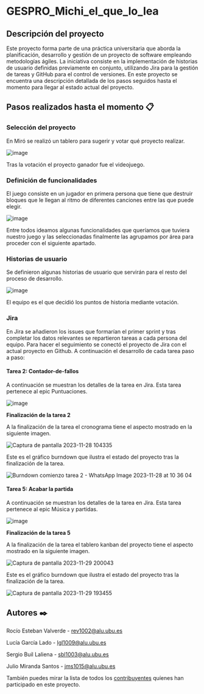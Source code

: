 # GESPRO_Michi_el_que_lo_lea

## Descripción del proyecto

Este proyecto forma parte de una práctica universitaria que aborda la planificación, desarrollo y gestión de un proyecto de software empleando metodologías ágiles. La iniciativa consiste en la implementación de historias de usuario definidas previamente en conjunto, utilizando Jira para la gestión de tareas y GitHub para el control de versiones. En este proyecto se encuentra una descripción detallada de los pasos seguidos hasta el momento para llegar al estado actual del proyecto.



## Pasos realizados hasta el momento 📋

### Selección del proyecto
En Miró se realizó un tablero para sugerir y votar qué proyecto realizar.

![image](https://github.com/Lucia1009/GESPRO_Michi_el_que_lo_lea/assets/108947463/d9f8ede8-7362-4c66-b15b-10669510b94c)

Tras la votación el proyecto ganador fue el videojuego.


### Definición de funcionalidades
El juego consiste en un jugador en primera persona que tiene que destruir bloques que le llegan al ritmo de diferentes canciones entre las que puede elegir.

![image](https://github.com/Lucia1009/GESPRO_Michi_el_que_lo_lea/assets/108947463/bf96b469-58b1-4f2c-8ff5-e608c3041e79)

Entre todos ideamos algunas funcionalidades que queríamos que tuviera nuestro juego y las seleccionadas finalmente las agrupamos por área para proceder con el siguiente apartado.


### Historias de usuario
Se definieron algunas historias de usuario que servirán para el resto del proceso de desarrollo.

![image](https://github.com/Lucia1009/GESPRO_Michi_el_que_lo_lea/assets/108947463/35a7da6b-446b-45a8-bff2-ca53392f3916)

El equipo es el que decidió los puntos de historia mediante votación.


### Jira
En Jira se añadieron los issues que formarían el primer sprint y tras completar los datos relevantes se repartieron tareas a cada persona del equipo. Para hacer el seguimiento se conectó el proyecto de Jira con el actual proyecto en Github.
A continuación el desarrollo de cada tarea paso a paso:

#### **Tarea 2: Contador-de-fallos**

A continuación se muestran los detalles de la tarea en Jira.
Esta tarea pertenece al epic Puntuaciones.

![image](https://github.com/Lucia1009/GESPRO_Michi_el_que_lo_lea/assets/108947463/85b74a3e-e0ed-42de-aeae-532dd59ceb91)


**Finalización de la tarea 2**

A la finalización de la tarea el cronograma tiene el aspecto mostrado en la siguiente imagen.

![Captura de pantalla 2023-11-28 104335](https://github.com/Lucia1009/GESPRO_Michi_el_que_lo_lea/assets/108947463/f96f4b95-2912-48fe-9752-56549e161e5a)


Este es el gráfico burndown que ilustra el estado del proyecto tras la finalización de la tarea.

![Burndown comienzo tarea 2 - WhatsApp Image 2023-11-28 at 10 36 04](https://github.com/Lucia1009/GESPRO_Michi_el_que_lo_lea/assets/108947463/571a626b-4d48-42e2-937b-9ef2301bc2ac)


#### **Tarea 5: Acabar la partida**

A continuación se muestran los detalles de la tarea en Jira.
Esta tarea pertenece al epic Música y partidas.

![image](https://github.com/Lucia1009/GESPRO_Michi_el_que_lo_lea/assets/108947463/057bd5bc-a132-47b8-b990-8f05830a6621)


**Finalización de la tarea 5**

A la finalización de la tarea el tablero kanban del proyecto tiene el aspecto mostrado en la siguiente imagen.

![Captura de pantalla 2023-11-29 200043](https://github.com/Lucia1009/GESPRO_Michi_el_que_lo_lea/assets/108947463/349676c0-2b06-4dd8-8297-54f6a9757110)


Este es el gráfico burndown que ilustra el estado del proyecto tras la finalización de la tarea.

![Captura de pantalla 2023-11-29 193455](https://github.com/Lucia1009/GESPRO_Michi_el_que_lo_lea/assets/108947463/7f5eb4c9-7a4f-4950-ab55-d0677e42bfa3)


## Autores ✒️

Rocío Esteban Valverde - rev1002@alu.ubu.es

Lucía García Lado - lgl1009@alu.ubu.es

Sergio Buil Laliena - sbl1003@alu.ubu.es

Julio Miranda Santos - jms1015@alu.ubu.es

También puedes mirar la lista de todos los [contribuyentes]((https://github.com/Lucia1009/GESPRO_Michi_el_que_lo_lea/graphs/contributors)https://github.com/Lucia1009/GESPRO_Michi_el_que_lo_lea/graphs/contributors) quíenes han participado en este proyecto.  


